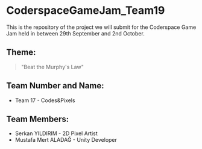 # CoderspaceGameJam_Team19
 This is the repository of the project we will submit for the Coderspace Game Jam held in between 29th September and 2nd October.
 
 
 ## Theme:
 
 > "Beat the Murphy's Law"


## Team Number and Name:

- Team 17 - Codes&Pixels


## Team Members:

- Serkan YILDIRIM - 2D Pixel Artist
- Mustafa Mert ALADAĞ - Unity Developer
